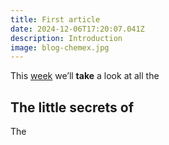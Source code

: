 ```yaml
---
title: First article
date: 2024-12-06T17:20:07.041Z
description: Introduction
image: blog-chemex.jpg
---
```

This [week](/wdwdw) we’ll **take** a look at all the 

## The little secrets of 

The